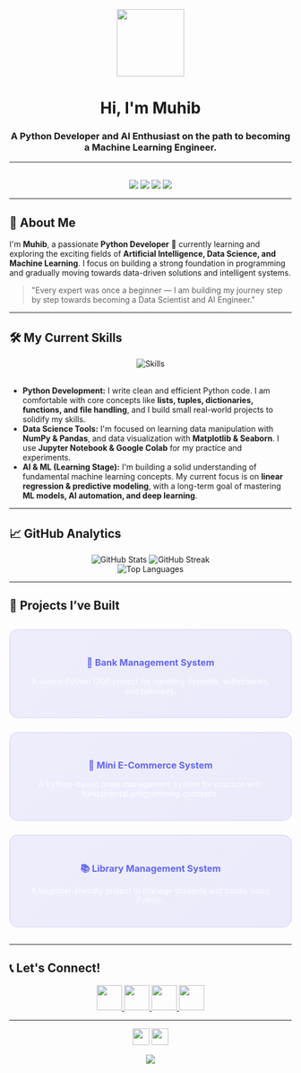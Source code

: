<div align="center">
  <img src="https://media.giphy.com/media/qgM4yH3w1eG9W99QWw/giphy.gif" width="120" />
  <h1>Hi, I'm Muhib</h1>
  <h3>A Python Developer and AI Enthusiast on the path to becoming a Machine Learning Engineer.</h3>
</div>

---

<br>

<div align="center">
  <img src="https://img.shields.io/badge/Python-3776AB?style=for-the-badge&logo=python&logoColor=white" />
  <img src="https://img.shields.io/badge/Data%20Science-5B86E5?style=for-the-badge&logo=databricks&logoColor=white" />
  <img src="https://img.shields.io/badge/Machine%20Learning-FF6F00?style=for-the-badge&logo=tensorflow&logoColor=white" />
  <img src="https://img.shields.io/badge/AI-6366F1?style=for-the-badge&logo=openai&logoColor=white" />
</div>

---

## 🚀 About Me

I'm **Muhib**, a passionate **Python Developer** 🐍 currently learning and exploring the exciting fields of **Artificial Intelligence, Data Science, and Machine Learning**. I focus on building a strong foundation in programming and gradually moving towards data-driven solutions and intelligent systems.

> "Every expert was once a beginner — I am building my journey step by step towards becoming a Data Scientist and AI Engineer."

---

## 🛠️ My Current Skills

<div align="center">
  <img src="https://skillicons.dev/icons?i=py,numpy,pandas,matplotlib,seaborn,jupyter,vscode,git" alt="Skills" />
</div>

<br>

* **Python Development:** I write clean and efficient Python code. I am comfortable with core concepts like **lists, tuples, dictionaries, functions, and file handling**, and I build small real-world projects to solidify my skills.
* **Data Science Tools:** I'm focused on learning data manipulation with **NumPy & Pandas**, and data visualization with **Matplotlib & Seaborn**. I use **Jupyter Notebook & Google Colab** for my practice and experiments.
* **AI & ML (Learning Stage):** I'm building a solid understanding of fundamental machine learning concepts. My current focus is on **linear regression & predictive modeling**, with a long-term goal of mastering **ML models, AI automation, and deep learning**.

---

## 📈 GitHub Analytics

<div align="center">
  <img src="https://github-readme-stats.vercel.app/api?username=Mk-x404&show_icons=true&theme=aura&hide_border=true&bg_color=00000000&title_color=6366F1&icon_color=6366F1&text_color=ffffff&ring_color=6366F1" alt="GitHub Stats" />
  <img src="https://github-readme-streak-stats.herokuapp.com/?user=Mk-x404&theme=aura&hide_border=true&background=00000000&stroke=6366F1&ring=6366F1&fire=6366F1&currStreakLabel=6366F1" alt="GitHub Streak" />
  <br/>
  <img src="https://github-readme-stats.vercel.app/api/top-langs/?username=Mk-x404&layout=compact&theme=aura&hide_border=true&bg_color=00000000&title_color=6366F1&text_color=ffffff&border_radius=15" alt="Top Languages" />
</div>

---

## 📁 Projects I’ve Built

<div align="center">
  <div style="display: grid; grid-template-columns: repeat(auto-fit, minmax(300px, 1fr)); gap: 25px; margin: 30px 0;">

  <div style="background: linear-gradient(135deg, rgba(99, 102, 241, 0.1), rgba(79, 70, 229, 0.1)); padding: 25px; border-radius: 15px; border: 1px solid rgba(99, 102, 241, 0.2);">
    <h3 style="color: #6366F1; margin-bottom: 15px;">🏦 Bank Management System</h3>
    <p style="color: #ffffff; opacity: 0.9;">A simple Python OOP project for handling deposits, withdrawals, and balances.</p>
  </div>

  <div style="background: linear-gradient(135deg, rgba(99, 102, 241, 0.1), rgba(79, 70, 229, 0.1)); padding: 25px; border-radius: 15px; border: 1px solid rgba(99, 102, 241, 0.2);">
    <h3 style="color: #6366F1; margin-bottom: 15px;">🛒 Mini E-Commerce System</h3>
    <p style="color: #ffffff; opacity: 0.9;">A Python-based order management system for practice with fundamental programming concepts.</p>
  </div>

  <div style="background: linear-gradient(135deg, rgba(99, 102, 241, 0.1), rgba(79, 70, 229, 0.1)); padding: 25px; border-radius: 15px; border: 1px solid rgba(99, 102, 241, 0.2);">
    <h3 style="color: #6366F1; margin-bottom: 15px;">📚 Library Management System</h3>
    <p style="color: #ffffff; opacity: 0.9;">A beginner-friendly project to manage students and books using Python.</p>
  </div>

  </div>
</div>

---

## 📞 Let's Connect!

<div align="center">
  <a href="https://github.com/Mk-x404" target="_blank">
    <img src="https://img.shields.io/badge/GitHub-181717?style=for-the-badge&logo=github&logoColor=white" height="45" />
  </a>
  <a href="https://www.linkedin.com/in/muhib-khan-x73" target="_blank">
    <img src="https://img.shields.io/badge/LinkedIn-0A66C2?style=for-the-badge&logo=linkedin&logoColor=white" height="45" />
  </a>
  <a href="https://instagram.com/me._.muhiiib" target="_blank">
    <img src="https://img.shields.io/badge/Instagram-E4405F?style=for-the-badge&logo=instagram&logoColor=white" height="45" />
  </a>
  <a href="https://www.kaggle.com/muhibbb" target="_blank">
    <img src="https://img.shields.io/badge/Kaggle-20BEFF?style=for-the-badge&logo=kaggle&logoColor=white" height="45" />
  </a>
</div>

---

<div align="center">
  <img src="https://komarev.com/ghpvc/?username=Mk-x404&color=6366F1&style=for-the-badge&label=PROFILE+VISITORS" height="30" />
  <img src="https://img.shields.io/github/followers/Mk-x404?color=6366F1&style=for-the-badge&logo=github&label=FOLLOWERS" height="30" />
</div>

<p align="center">
  <img src="https://capsule-render.vercel.app/api?type=waving&color=6366F1&height=100&section=footer&animation=twinkling" />
</p>

